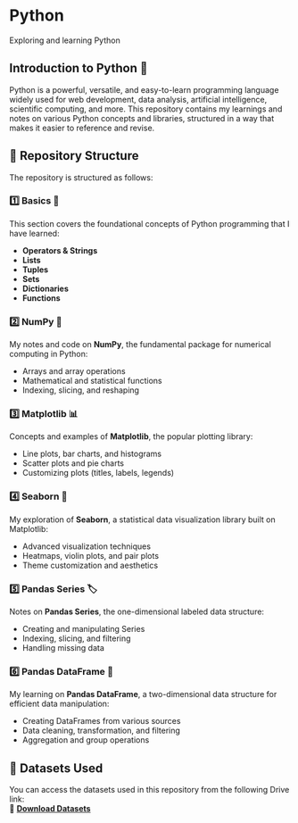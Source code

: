 # Python
Exploring and learning Python 

## Introduction to Python 🐍
Python is a powerful, versatile, and easy-to-learn programming language widely used for web development, data analysis, artificial intelligence, scientific computing, and more. This repository contains my learnings and notes on various Python concepts and libraries, structured in a way that makes it easier to reference and revise.

## 📂 Repository Structure

The repository is structured as follows:

### 1️⃣ Basics 📌
This section covers the foundational concepts of Python programming that I have learned:
- **Operators & Strings**
- **Lists**
- **Tuples**
- **Sets**
- **Dictionaries**
- **Functions**

### 2️⃣ NumPy 🔢
My notes and code on **NumPy**, the fundamental package for numerical computing in Python:
- Arrays and array operations
- Mathematical and statistical functions
- Indexing, slicing, and reshaping

### 3️⃣ Matplotlib 📊
Concepts and examples of **Matplotlib**, the popular plotting library:
- Line plots, bar charts, and histograms
- Scatter plots and pie charts
- Customizing plots (titles, labels, legends)

### 4️⃣ Seaborn 🎨
My exploration of **Seaborn**, a statistical data visualization library built on Matplotlib:
- Advanced visualization techniques
- Heatmaps, violin plots, and pair plots
- Theme customization and aesthetics

### 5️⃣ Pandas Series 🏷️
Notes on **Pandas Series**, the one-dimensional labeled data structure:
- Creating and manipulating Series
- Indexing, slicing, and filtering
- Handling missing data

### 6️⃣ Pandas DataFrame 📑
My learning on **Pandas DataFrame**, a two-dimensional data structure for efficient data manipulation:
- Creating DataFrames from various sources
- Data cleaning, transformation, and filtering
- Aggregation and group operations


## 📂 Datasets Used
You can access the datasets used in this repository from the following Drive link:  
🔗 **[Download Datasets](https://drive.google.com/drive/folders/1qYPPTepqAwRY3mmA6SD-DcX18a0iCfOM?usp=sharing)**


